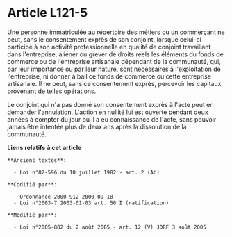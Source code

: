 # Article L121-5

Une personne immatriculée au répertoire des métiers ou un commerçant ne peut, sans le consentement exprès de son conjoint,
lorsque celui-ci participe à son activité professionnelle en qualité de conjoint travaillant dans l'entreprise, aliéner ou
grever de droits réels les éléments du fonds de commerce ou de l'entreprise artisanale dépendant de la communauté, qui, par
leur importance ou par leur nature, sont nécessaires à l'exploitation de l'entreprise, ni donner à bail ce fonds de commerce
ou cette entreprise artisanale. Il ne peut, sans ce consentement exprès, percevoir les capitaux provenant de telles
opérations.

Le conjoint qui n'a pas donné son consentement exprès à l'acte peut en demander l'annulation. L'action en nullité lui est
ouverte pendant deux années à compter du jour où il a eu connaissance de l'acte, sans pouvoir jamais être intentée plus de
deux ans après la dissolution de la communauté.

**Liens relatifs à cet article**

	**Anciens textes**:

	  - Loi n°82-596 du 10 juillet 1982 - art. 2 (Ab)

	**Codifié par**:

	  - Ordonnance 2000-912 2000-09-18
	  - Loi n°2003-7 2003-01-03 art. 50 I (ratification)

	**Modifié par**:

	  - Loi n°2005-882 du 2 août 2005 - art. 12 (V) JORF 3 août 2005
